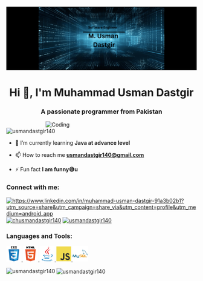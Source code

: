 ![logo](https://github.com/usmandastgir140/usmandastgir140/blob/main/M.%20Usman%20Dastgir%20(1).png)
<h1 align="center">Hi 👋, I'm Muhammad Usman Dastgir</h1>
<h3 align="center">A passionate programmer from Pakistan</h3>

<img align="right" alt="Coding" width="400" src="https://user-images.githubusercontent.com/55389276/140866485-8fb1c876-9a8f-4d6a-98dc-08c4981eaf70.gif">



<p align="left"> <img src="https://komarev.com/ghpvc/?username=usmandastgir140&label=Profile%20views&color=0e75b6&style=flat" alt="usmandastgir140" /> </p>

- 🌱 I’m currently learning **Java at advance level**

- 📫 How to reach me **usmandastgir140@gmail.com**

- ⚡ Fun fact **I am funny😅u**

<h3 align="left">Connect with me:</h3>
<p align="left">
<a href="https://linkedin.com/in/https://www.linkedin.com/in/muhammad-usman-dastgir-91a3b02b1?utm_source=share&utm_campaign=share_via&utm_content=profile&utm_medium=android_app" target="blank"><img align="center" src="https://raw.githubusercontent.com/rahuldkjain/github-profile-readme-generator/master/src/images/icons/Social/linked-in-alt.svg" alt="https://www.linkedin.com/in/muhammad-usman-dastgir-91a3b02b1?utm_source=share&utm_campaign=share_via&utm_content=profile&utm_medium=android_app" height="30" width="40" /></a>
<a href="https://fb.com/chusmandastgir140" target="blank"><img align="center" src="https://raw.githubusercontent.com/rahuldkjain/github-profile-readme-generator/master/src/images/icons/Social/facebook.svg" alt="chusmandastgir140" height="30" width="40" /></a>
<a href="https://www.leetcode.com/usmandastgir140" target="blank"><img align="center" src="https://raw.githubusercontent.com/rahuldkjain/github-profile-readme-generator/master/src/images/icons/Social/leet-code.svg" alt="usmandastgir140" height="30" width="40" /></a>
</p>

<h3 align="left">Languages and Tools:</h3>
<p align="left"> <a href="https://www.w3schools.com/css/" target="_blank" rel="noreferrer"> <img src="https://raw.githubusercontent.com/devicons/devicon/master/icons/css3/css3-original-wordmark.svg" alt="css3" width="40" height="40"/> </a> <a href="https://www.w3.org/html/" target="_blank" rel="noreferrer"> <img src="https://raw.githubusercontent.com/devicons/devicon/master/icons/html5/html5-original-wordmark.svg" alt="html5" width="40" height="40"/> </a> <a href="https://www.java.com" target="_blank" rel="noreferrer"> <img src="https://raw.githubusercontent.com/devicons/devicon/master/icons/java/java-original.svg" alt="java" width="40" height="40"/> </a> <a href="https://developer.mozilla.org/en-US/docs/Web/JavaScript" target="_blank" rel="noreferrer"> <img src="https://raw.githubusercontent.com/devicons/devicon/master/icons/javascript/javascript-original.svg" alt="javascript" width="40" height="40"/> </a> <a href="https://www.mysql.com/" target="_blank" rel="noreferrer"> <img src="https://raw.githubusercontent.com/devicons/devicon/master/icons/mysql/mysql-original-wordmark.svg" alt="mysql" width="40" height="40"/> </a> </p>

<p><img align="left" src="https://github-readme-stats.vercel.app/api/top-langs?username=usmandastgir140&show_icons=true&locale=en&layout=compact" alt="usmandastgir140" /></p>

<p>&nbsp;<img align="center" src="https://github-readme-stats.vercel.app/api?username=usmandastgir140&show_icons=true&locale=en" alt="usmandastgir140" /></p>
